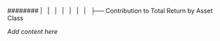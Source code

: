 ######## |   |   |   |   |   |   |   ├── Contribution to Total Return by Asset Class

*Add content here*